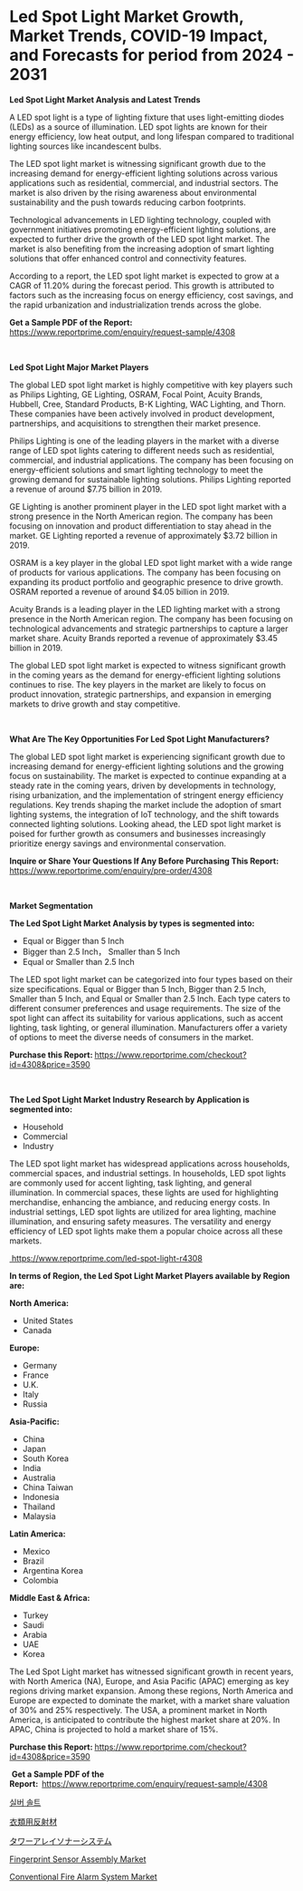 <p><h1>Led Spot Light Market Growth, Market Trends, COVID-19 Impact, and Forecasts for period from 2024 - 2031</h1></p><p><strong>Led Spot Light Market Analysis and Latest Trends</strong></p>
<p><p>A LED spot light is a type of lighting fixture that uses light-emitting diodes (LEDs) as a source of illumination. LED spot lights are known for their energy efficiency, low heat output, and long lifespan compared to traditional lighting sources like incandescent bulbs.</p><p>The LED spot light market is witnessing significant growth due to the increasing demand for energy-efficient lighting solutions across various applications such as residential, commercial, and industrial sectors. The market is also driven by the rising awareness about environmental sustainability and the push towards reducing carbon footprints.</p><p>Technological advancements in LED lighting technology, coupled with government initiatives promoting energy-efficient lighting solutions, are expected to further drive the growth of the LED spot light market. The market is also benefiting from the increasing adoption of smart lighting solutions that offer enhanced control and connectivity features.</p><p>According to a report, the LED spot light market is expected to grow at a CAGR of 11.20% during the forecast period. This growth is attributed to factors such as the increasing focus on energy efficiency, cost savings, and the rapid urbanization and industrialization trends across the globe.</p></p>
<p><strong>Get a Sample PDF of the Report:&nbsp;</strong> <a href="https://www.reportprime.com/enquiry/request-sample/4308">https://www.reportprime.com/enquiry/request-sample/4308</a></p>
<p>&nbsp;</p>
<p><strong>Led Spot Light Major Market Players</strong></p>
<p><p>The global LED spot light market is highly competitive with key players such as Philips Lighting, GE Lighting, OSRAM, Focal Point, Acuity Brands, Hubbell, Cree, Standard Products, B-K Lighting, WAC Lighting, and Thorn. These companies have been actively involved in product development, partnerships, and acquisitions to strengthen their market presence.</p><p>Philips Lighting is one of the leading players in the market with a diverse range of LED spot lights catering to different needs such as residential, commercial, and industrial applications. The company has been focusing on energy-efficient solutions and smart lighting technology to meet the growing demand for sustainable lighting solutions. Philips Lighting reported a revenue of around $7.75 billion in 2019.</p><p>GE Lighting is another prominent player in the LED spot light market with a strong presence in the North American region. The company has been focusing on innovation and product differentiation to stay ahead in the market. GE Lighting reported a revenue of approximately $3.72 billion in 2019.</p><p>OSRAM is a key player in the global LED spot light market with a wide range of products for various applications. The company has been focusing on expanding its product portfolio and geographic presence to drive growth. OSRAM reported a revenue of around $4.05 billion in 2019.</p><p>Acuity Brands is a leading player in the LED lighting market with a strong presence in the North American region. The company has been focusing on technological advancements and strategic partnerships to capture a larger market share. Acuity Brands reported a revenue of approximately $3.45 billion in 2019.</p><p>The global LED spot light market is expected to witness significant growth in the coming years as the demand for energy-efficient lighting solutions continues to rise. The key players in the market are likely to focus on product innovation, strategic partnerships, and expansion in emerging markets to drive growth and stay competitive.</p></p>
<p>&nbsp;</p>
<p><strong>What Are The Key Opportunities For Led Spot Light Manufacturers?</strong></p>
<p><p>The global LED spot light market is experiencing significant growth due to increasing demand for energy-efficient lighting solutions and the growing focus on sustainability. The market is expected to continue expanding at a steady rate in the coming years, driven by developments in technology, rising urbanization, and the implementation of stringent energy efficiency regulations. Key trends shaping the market include the adoption of smart lighting systems, the integration of IoT technology, and the shift towards connected lighting solutions. Looking ahead, the LED spot light market is poised for further growth as consumers and businesses increasingly prioritize energy savings and environmental conservation.</p></p>
<p><strong>Inquire or Share Your Questions If Any Before Purchasing This Report:</strong> <a href="https://www.reportprime.com/enquiry/pre-order/4308">https://www.reportprime.com/enquiry/pre-order/4308</a></p>
<p>&nbsp;</p>
<p><strong>Market Segmentation</strong></p>
<p><strong>The Led Spot Light Market Analysis by types is segmented into:</strong></p>
<p><ul><li>Equal or Bigger than 5 Inch</li><li>Bigger than 2.5 Inch， Smaller than 5 Inch</li><li>Equal or Smaller than 2.5 Inch</li></ul></p>
<p><p>The LED spot light market can be categorized into four types based on their size specifications. Equal or Bigger than 5 Inch, Bigger than 2.5 Inch, Smaller than 5 Inch, and Equal or Smaller than 2.5 Inch. Each type caters to different consumer preferences and usage requirements. The size of the spot light can affect its suitability for various applications, such as accent lighting, task lighting, or general illumination. Manufacturers offer a variety of options to meet the diverse needs of consumers in the market.</p></p>
<p><strong>Purchase this Report:&nbsp;</strong><a href="https://www.reportprime.com/checkout?id=4308&price=3590">https://www.reportprime.com/checkout?id=4308&price=3590</a></p>
<p>&nbsp;</p>
<p><strong>The Led Spot Light Market Industry Research by Application is segmented into:</strong></p>
<p><ul><li>Household</li><li>Commercial</li><li>Industry</li></ul></p>
<p><p>The LED spot light market has widespread applications across households, commercial spaces, and industrial settings. In households, LED spot lights are commonly used for accent lighting, task lighting, and general illumination. In commercial spaces, these lights are used for highlighting merchandise, enhancing the ambiance, and reducing energy costs. In industrial settings, LED spot lights are utilized for area lighting, machine illumination, and ensuring safety measures. The versatility and energy efficiency of LED spot lights make them a popular choice across all these markets.</p></p>
<p><a href="https://www.reportprime.com/led-spot-light-r4308">&nbsp;https://www.reportprime.com/led-spot-light-r4308</a></p>
<p><strong>In terms of Region, the Led Spot Light Market Players available by Region are:</strong></p>
<p>
    <p> <strong> North America: </strong>
        <ul>
            <li>United States</li>
            <li>Canada</li>
        </ul>
        </p> 
    <p> <strong> Europe: </strong>
        <ul>
            <li>Germany</li>
            <li>France</li>
            <li>U.K.</li>
            <li>Italy</li>
            <li>Russia</li>
        </ul>
        </p> 
    <p> <strong> Asia-Pacific: </strong>
        <ul>
            <li>China</li>
            <li>Japan</li>
            <li>South Korea</li>
            <li>India</li>
            <li>Australia</li>
            <li>China Taiwan</li>
            <li>Indonesia</li>
            <li>Thailand</li>
            <li>Malaysia</li>
        </ul>
        </p> 
    <p> <strong> Latin America: </strong>
        <ul>
            <li>Mexico</li>
            <li>Brazil</li>
            <li>Argentina Korea</li>
            <li>Colombia</li>
        </ul>
        </p> 
    <p> <strong> Middle East & Africa: </strong>
        <ul>
            <li>Turkey</li>
            <li>Saudi</li>
            <li>Arabia</li>
            <li>UAE</li>
            <li>Korea</li>
        </ul>
    </p>
    </p>
<p><p>The Led Spot Light market has witnessed significant growth in recent years, with North America (NA), Europe, and Asia Pacific (APAC) emerging as key regions driving market expansion. Among these regions, North America and Europe are expected to dominate the market, with a market share valuation of 30% and 25% respectively. The USA, a prominent market in North America, is anticipated to contribute the highest market share at 20%. In APAC, China is projected to hold a market share of 15%.</p></p>
<p><strong>Purchase this Report: </strong><a href="https://www.reportprime.com/checkout?id=4308&price=3590">https://www.reportprime.com/checkout?id=4308&price=3590</a></p>
<p>&nbsp;<strong>Get a Sample PDF of the Report:&nbsp;&nbsp;</strong><a href="https://www.reportprime.com/enquiry/request-sample/4308">https://www.reportprime.com/enquiry/request-sample/4308</a></p>
<p><strong></strong></p>
<p><p><a href="https://github.com/KoleLedner/Market-Research-Report-List-1/blob/main/617616769997.md">실버 솔트</a></p><p><a href="https://github.com/TatumKoelpin2017/Market-Research-Report-List-1/blob/main/708822073521.md">衣類用反射材</a></p><p><a href="https://github.com/WhitneyMurphy1982/Market-Research-Report-List-1/blob/main/376264673522.md">タワーアレイソナーシステム</a></p><p><a href="https://github.com/edytherolanlouisejk1miz0wig/Market-Research-Report-List-2/blob/main/fingerprint-sensor-assembly-market.md">Fingerprint Sensor Assembly Market</a></p><p><a href="https://github.com/peachesmcdowel1/Market-Research-Report-List-2/blob/main/conventional-fire-alarm-system-market.md">Conventional Fire Alarm System Market</a></p></p>